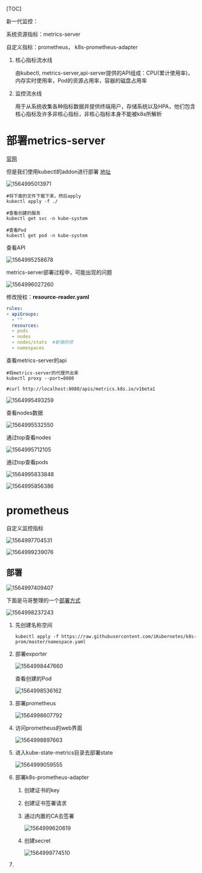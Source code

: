[TOC]



新一代监控：

系统资源指标：metrics-server

自定义指标：prometheus， k8s-prometheus-adapter

1. 核心指标流水线

   由kubectl, metrics-server,api-server提供的API组成：CPU(累计使用率)，内存实时使用率，Pod的资源占用率，容器的磁盘占用率

2. 监控流水线

   用于从系统收集各种指标数据并提供终端用户，存储系统以及HPA，他们包含核心指标及许多非核心指标，非核心指标本身不能被k8s所解析



# 部署metrics-server

[官网](https://github.com/kubernetes-incubator/metrics-server/tree/master/deploy/1.8%2B)

但是我们使用kubectl的addon进行部署 [地址](https://github.com/kubernetes/kubernetes/tree/master/cluster/addons/metrics-server)

![1564995013971](E:\git-workspace\note\images\docker\1564995013971.png)

```shell
#将下面的文件下载下来，然后apply
kubectl apply -f ./

#查看创建的服务
kubectl get svc -n kube-system

#查看Pod
kubectl get pod -n kube-system
```

查看API

![1564995258678](E:\git-workspace\note\images\docker\1564995258678.png)



metrics-server部署过程中，可能出现的问题

![1564996027260](E:\git-workspace\note\images\docker\1564996027260.png)

修改授权：**resource-reader.yaml**

```yaml
rules:
- apiGroups:
  - ""
  resources:
  - pods
  - nodes
  - nodes/stats  #新增的项
  - namespaces
```

查看metrics-server的api

```shell
#将metrics-server的代理开出来
kubectl proxy --port=8080

#curl http://localhost:8080/apis/metrics.k8s.io/v1beta1
```

![1564995493259](E:\git-workspace\note\images\docker\1564995493259.png)

查看nodes数据

![1564995532550](E:\git-workspace\note\images\docker\1564995532550.png)

通过top查看nodes

![1564995712105](E:\git-workspace\note\images\docker\1564995712105.png)

通过top查看pods

![1564995833848](E:\git-workspace\note\images\docker\1564995833848.png)

![1564995856386](E:\git-workspace\note\images\docker\1564995856386.png)



# prometheus

自定义监控指标

![1564997704531](E:\git-workspace\note\images\docker\1564997704531.png)

![1564999239076](E:\git-workspace\note\images\docker\1564999239076.png)



## 部署

![1564997409407](E:\git-workspace\note\images\docker\1564997409407.png)

下面是马哥整理的一个[部署方式](https://github.com/iKubernetes/k8s-prom)

![1564998237243](E:\git-workspace\note\images\docker\1564998237243.png)

1. 先创建名称空间

   ```shell
   kubectl apply -f https://raw.githubusercontent.com/iKubernetes/k8s-prom/master/namespace.yaml
   ```

2. 部署exporter

   ![1564998447660](E:\git-workspace\note\images\docker\1564998447660.png)

   查看创建的Pod

   ![1564998536162](E:\git-workspace\note\images\docker\1564998536162.png)

3. 部署prometheus

   ![1564998607792](E:\git-workspace\note\images\docker\1564998607792.png)

4. 访问prometheus的web界面

   ![1564998897663](E:\git-workspace\note\images\docker\1564998897663.png)

5. 进入kube-state-metrics目录去部署state

   ![1564999059555](E:\git-workspace\note\images\docker\1564999059555.png)

6. 部署k8s-prometheus-adapter

   1. 创建证书的key

   2. 创建证书签署请求

   3. 通过内置的CA去签署

      ![1564999620619](E:\git-workspace\note\images\docker\1564999620619.png)
      
   4. 创建secret
   
      ![1564999774510](E:\git-workspace\note\images\docker\1564999774510.png)
   
7. 


​      

​      

​      







